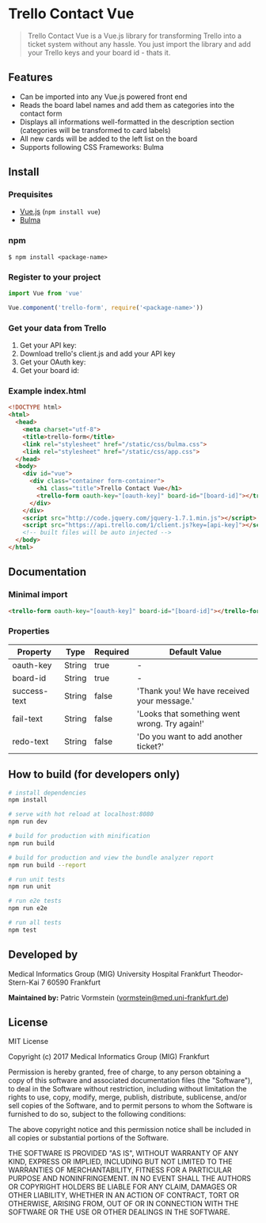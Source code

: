 # Trello Contact Vue

> Trello Contact Vue is a Vue.js library for transforming Trello into a ticket system without any hassle. You just import the library and add your Trello keys and your board id - thats it.

## Features

 - Can be imported into any Vue.js powered front end
 - Reads the board label names and add them as categories into the contact form
 - Displays all informations well-formatted in the description section (categories will be transformed to card labels)
 - All new cards will be added to the left list on the board
 - Supports following CSS Frameworks: Bulma

## Install

### Prequisites

 - [Vue.js](https://vuejs.org/) (`npm install vue`)
 - [Bulma](http://bulma.io)

### npm

```shell
$ npm install <package-name>
```

### Register to your project

```js
import Vue from 'vue'

Vue.component('trello-form', require('<package-name>'))
```

### Get your data from Trello

 1. Get your API key: 
 2. Download trello's client.js and add your API key
 3. Get your OAuth key:
 4. Get your board id:

### Example index.html

```html
<!DOCTYPE html>
<html>
  <head>
    <meta charset="utf-8">
    <title>trello-form</title>
    <link rel="stylesheet" href="/static/css/bulma.css">
    <link rel="stylesheet" href="/static/css/app.css">
  </head>
  <body>
    <div id="vue">
      <div class="container form-container">
        <h1 class="title">Trello Contact Vue</h1>
        <trello-form oauth-key="[oauth-key]" board-id="[board-id]"></trello-form>
      </div>
    </div>
    <script src="http://code.jquery.com/jquery-1.7.1.min.js"></script>
    <script src="https://api.trello.com/1/client.js?key=[api-key]"></script>
    <!-- built files will be auto injected -->
  </body>
</html>

```

## Documentation

### Minimal import

```html
<trello-form oauth-key="[oauth-key]" board-id="[board-id]"></trello-form>
```

### Properties

| Property | Type | Required | Default Value |
| -------- | ---- | -------- | ------------- |
| oauth-key | String | true | - |
| board-id | String | true | - |
| success-text | String | false | 'Thank you! We have received your message.' |
| fail-text | String | false | 'Looks that something went wrong. Try again!' |
| redo-text | String | false | 'Do you want to add another ticket?' |

## How to build (for developers only)

``` bash
# install dependencies
npm install

# serve with hot reload at localhost:8080
npm run dev

# build for production with minification
npm run build

# build for production and view the bundle analyzer report
npm run build --report

# run unit tests
npm run unit

# run e2e tests
npm run e2e

# run all tests
npm test
```

## Developed by

Medical Informatics Group (MIG)
University Hospital Frankfurt
Theodor-Stern-Kai 7
60590 Frankfurt

**Maintained by:** Patric Vormstein (vormstein@med.uni-frankfurt.de)

## License

MIT License

Copyright (c) 2017 Medical Informatics Group (MIG) Frankfurt

Permission is hereby granted, free of charge, to any person obtaining a copy
of this software and associated documentation files (the "Software"), to deal
in the Software without restriction, including without limitation the rights
to use, copy, modify, merge, publish, distribute, sublicense, and/or sell
copies of the Software, and to permit persons to whom the Software is
furnished to do so, subject to the following conditions:

The above copyright notice and this permission notice shall be included in all
copies or substantial portions of the Software.

THE SOFTWARE IS PROVIDED "AS IS", WITHOUT WARRANTY OF ANY KIND, EXPRESS OR
IMPLIED, INCLUDING BUT NOT LIMITED TO THE WARRANTIES OF MERCHANTABILITY,
FITNESS FOR A PARTICULAR PURPOSE AND NONINFRINGEMENT. IN NO EVENT SHALL THE
AUTHORS OR COPYRIGHT HOLDERS BE LIABLE FOR ANY CLAIM, DAMAGES OR OTHER
LIABILITY, WHETHER IN AN ACTION OF CONTRACT, TORT OR OTHERWISE, ARISING FROM,
OUT OF OR IN CONNECTION WITH THE SOFTWARE OR THE USE OR OTHER DEALINGS IN THE
SOFTWARE.
